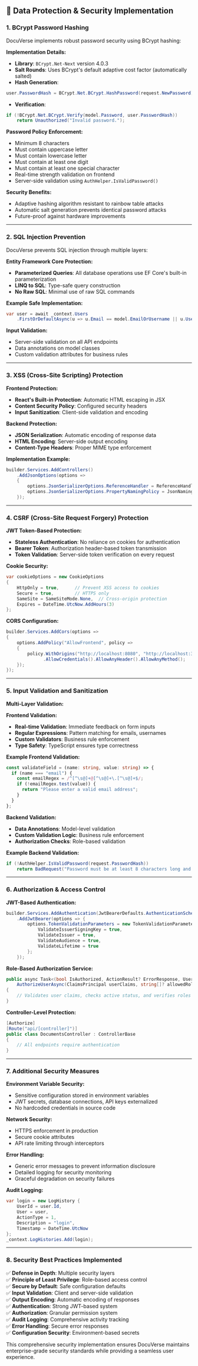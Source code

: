## 🔐 **Data Protection & Security Implementation**

### **1. BCrypt Password Hashing**

DocuVerse implements robust password security using BCrypt hashing:

**Implementation Details:**
- **Library**: `BCrypt.Net-Next` version 4.0.3
- **Salt Rounds**: Uses BCrypt's default adaptive cost factor (automatically salted)
- **Hash Generation**: 
```csharp
user.PasswordHash = BCrypt.Net.BCrypt.HashPassword(request.NewPassword);
```
- **Verification**: 
```csharp
if (!BCrypt.Net.BCrypt.Verify(model.Password, user.PasswordHash))
    return Unauthorized("Invalid password.");
```

**Password Policy Enforcement:**
- Minimum 8 characters
- Must contain uppercase letter
- Must contain lowercase letter  
- Must contain at least one digit
- Must contain at least one special character
- Real-time strength validation on frontend
- Server-side validation using `AuthHelper.IsValidPassword()`

**Security Benefits:**
- Adaptive hashing algorithm resistant to rainbow table attacks
- Automatic salt generation prevents identical password attacks
- Future-proof against hardware improvements

---

### **2. SQL Injection Prevention**

DocuVerse prevents SQL injection through multiple layers:

**Entity Framework Core Protection:**
- **Parameterized Queries**: All database operations use EF Core's built-in parameterization
- **LINQ to SQL**: Type-safe query construction
- **No Raw SQL**: Minimal use of raw SQL commands

**Example Safe Implementation:**
```csharp
var user = await _context.Users
    .FirstOrDefaultAsync(u => u.Email == model.EmailOrUsername || u.Username == model.EmailOrUsername);
```

**Input Validation:**
- Server-side validation on all API endpoints
- Data annotations on model classes
- Custom validation attributes for business rules

---

### **3. XSS (Cross-Site Scripting) Protection**

**Frontend Protection:**
- **React's Built-in Protection**: Automatic HTML escaping in JSX
- **Content Security Policy**: Configured security headers
- **Input Sanitization**: Client-side validation and encoding

**Backend Protection:**
- **JSON Serialization**: Automatic encoding of response data
- **HTML Encoding**: Server-side output encoding
- **Content-Type Headers**: Proper MIME type enforcement

**Implementation Example:**
```csharp
builder.Services.AddControllers()
    .AddJsonOptions(options =>
    {
        options.JsonSerializerOptions.ReferenceHandler = ReferenceHandler.IgnoreCycles;
        options.JsonSerializerOptions.PropertyNamingPolicy = JsonNamingPolicy.CamelCase;
    });
```

---

### **4. CSRF (Cross-Site Request Forgery) Protection**

**JWT Token-Based Protection:**
- **Stateless Authentication**: No reliance on cookies for authentication
- **Bearer Token**: Authorization header-based token transmission
- **Token Validation**: Server-side token verification on every request

**Cookie Security:**
```csharp
var cookieOptions = new CookieOptions
{
    HttpOnly = true,      // Prevent XSS access to cookies
    Secure = true,        // HTTPS only
    SameSite = SameSiteMode.None,  // Cross-origin protection
    Expires = DateTime.UtcNow.AddHours(3)
};
```

**CORS Configuration:**
```csharp
builder.Services.AddCors(options =>
{
    options.AddPolicy("AllowFrontend", policy =>
    {
        policy.WithOrigins("http://localhost:8080", "http://localhost:3000")
              .AllowCredentials().AllowAnyHeader().AllowAnyMethod();
    });
});
```

---

### **5. Input Validation and Sanitization**

**Multi-Layer Validation:**

**Frontend Validation:**
- **Real-time Validation**: Immediate feedback on form inputs
- **Regular Expressions**: Pattern matching for emails, usernames
- **Custom Validators**: Business rule enforcement
- **Type Safety**: TypeScript ensures type correctness

**Example Frontend Validation:**
```typescript
const validateField = (name: string, value: string) => {
  if (name === "email") {
    const emailRegex = /^[^\s@]+@[^\s@]+\.[^\s@]+$/;
    if (!emailRegex.test(value)) {
      return "Please enter a valid email address";
    }
  }
};
```

**Backend Validation:**
- **Data Annotations**: Model-level validation
- **Custom Validation Logic**: Business rule enforcement
- **Authorization Checks**: Role-based validation

**Example Backend Validation:**
```csharp
if (!AuthHelper.IsValidPassword(request.PasswordHash))
    return BadRequest("Password must be at least 8 characters long and include an uppercase letter, a lowercase letter, a digit, and a special character.");
```

---

### **6. Authorization & Access Control**

**JWT-Based Authentication:**
```csharp
builder.Services.AddAuthentication(JwtBearerDefaults.AuthenticationScheme)
    .AddJwtBearer(options => {
        options.TokenValidationParameters = new TokenValidationParameters {
            ValidateIssuerSigningKey = true,
            ValidateIssuer = true,
            ValidateAudience = true,
            ValidateLifetime = true
        };
    });
```

**Role-Based Authorization Service:**
```csharp
public async Task<(bool IsAuthorized, ActionResult? ErrorResponse, User? User, int UserId)> 
    AuthorizeUserAsync(ClaimsPrincipal userClaims, string[]? allowedRoles = null)
{
    // Validates user claims, checks active status, and verifies roles
}
```

**Controller-Level Protection:**
```csharp
[Authorize]
[Route("api/[controller]")]
public class DocumentsController : ControllerBase
{
    // All endpoints require authentication
}
```

---

### **7. Additional Security Measures**

**Environment Variable Security:**
- Sensitive configuration stored in environment variables
- JWT secrets, database connections, API keys externalized
- No hardcoded credentials in source code

**Network Security:**
- HTTPS enforcement in production
- Secure cookie attributes
- API rate limiting through interceptors

**Error Handling:**
- Generic error messages to prevent information disclosure
- Detailed logging for security monitoring
- Graceful degradation on security failures

**Audit Logging:**
```csharp
var login = new LogHistory { 
    UserId = user.Id, 
    User = user, 
    ActionType = 1, 
    Description = "login", 
    Timestamp = DateTime.UtcNow 
};
_context.LogHistories.Add(login);
```

---

### **8. Security Best Practices Implemented**

✅ **Defense in Depth**: Multiple security layers  
✅ **Principle of Least Privilege**: Role-based access control  
✅ **Secure by Default**: Safe configuration defaults  
✅ **Input Validation**: Client and server-side validation  
✅ **Output Encoding**: Automatic encoding of responses  
✅ **Authentication**: Strong JWT-based system  
✅ **Authorization**: Granular permission system  
✅ **Audit Logging**: Comprehensive activity tracking  
✅ **Error Handling**: Secure error responses  
✅ **Configuration Security**: Environment-based secrets  

This comprehensive security implementation ensures DocuVerse maintains enterprise-grade security standards while providing a seamless user experience.